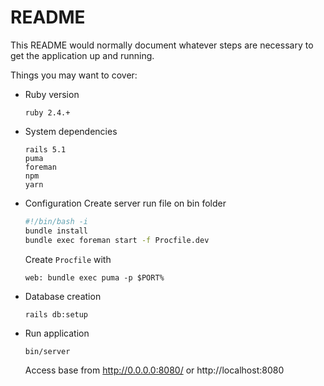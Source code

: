 # README

This README would normally document whatever steps are necessary to get the
application up and running.

Things you may want to cover:

* Ruby version

   `ruby 2.4.+`
   
* System dependencies
  ```
  rails 5.1
  puma
  foreman
  npm
  yarn
  ```

* Configuration
  Create server run file on bin folder
  
  ```sh
  #!/bin/bash -i
  bundle install
  bundle exec foreman start -f Procfile.dev
  ```

  Create `Procfile` with
 
  ```
  web: bundle exec puma -p $PORT%
  ```

* Database creation

  `rails db:setup`

* Run application

   `bin/server`

  Access base from http://0.0.0.0:8080/ or http://localhost:8080
